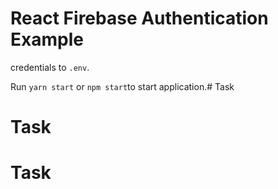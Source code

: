 # React Firebase Authentication Example

credentials to `.env`.

Run `yarn start` or `npm start`to start application.# Task

# Task
# Task
